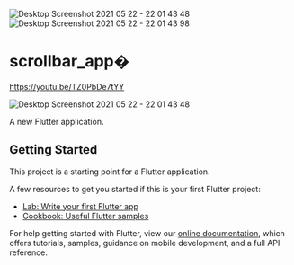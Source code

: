 ![Desktop Screenshot 2021 05 22 - 22 01 43 48](https://user-images.githubusercontent.com/63451651/119234143-e988de80-bb49-11eb-90c3-1bba6204d510.png)
![Desktop Screenshot 2021 05 22 - 22 01 43 98](https://user-images.githubusercontent.com/63451651/119234151-f279b000-bb49-11eb-8735-6dfb79632c38.png)
# scrollbar_app�
https://youtu.be/TZ0PbDe7tYY

![Desktop Screenshot 2021 05 22 - 22 01 43 48](https://user-images.githubusercontent.com/63451651/119234183-20f78b00-bb4a-11eb-8609-1c20c08e417a.png)

A new Flutter application.

## Getting Started

This project is a starting point for a Flutter application.

A few resources to get you started if this is your first Flutter project:

- [Lab: Write your first Flutter app](https://flutter.dev/docs/get-started/codelab)
- [Cookbook: Useful Flutter samples](https://flutter.dev/docs/cookbook)

For help getting started with Flutter, view our
[online documentation](https://flutter.dev/docs), which offers tutorials,
samples, guidance on mobile development, and a full API reference.
